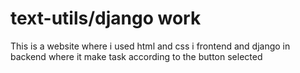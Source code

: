 # text-utils/django work
 This is a website where i used html and css i frontend and django in backend where it make task according to the button selected 
